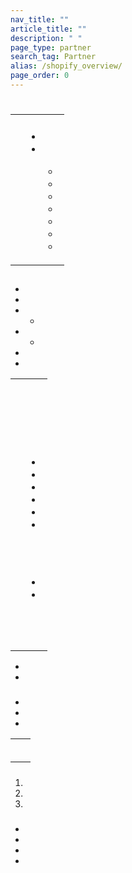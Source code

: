 ```yaml
---
nav_title: ""
article_title: ""
description: " "
page_type: partner
search_tag: Partner
alias: /shopify_overview/
page_order: 0
---
```


# 

>  

 

## 

|  |  |
| --- | --- |
|  |  |
|  | <ul><li></li><li> </li><ul><li> </li><li> </li><li></li><li></li><li></li><li></li><li></li></ul></ul> |


##  

 



## 

  

 




 


### 


-  
- 

 
- 
    -   
-  
    -  


- 
- 




|  |  |
| --- | --- |
|  |  |
|  |   |
|  |   |
|  |  |
|  |  <br><br> <br><br><ul><li></li><li></li><li></li><li></li><li></li><li></li></ul> <br><br><ul><li></li><li></li></ul><br> <br><br>|


 


- 
-  


### 

 


-  
-  
-  


  


 

|  |  |
| --- | --- |
|  |  |
|  |  |
|  |  |
|  |  |
|  |  |
|  |  |


### 

#### 



##### 

1. 
2. 
3. 


  


##### 

 

#### 


-  
-  

 


-   
-    


####  

 

###  

 

## 

  